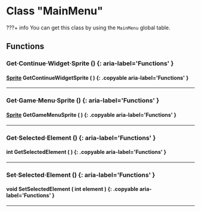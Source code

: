 # Class "MainMenu"

???+ info
    You can get this class by using the `MainMenu` global table.
        
## Functions

### Get·Continue·Widget·Sprite () {: aria-label='Functions' }
#### [Sprite](../Sprite.md) GetContinueWidgetSprite ( ) {: .copyable aria-label='Functions' }

___
### Get·Game·Menu·Sprite () {: aria-label='Functions' }
#### [Sprite](../Sprite.md) GetGameMenuSprite ( ) {: .copyable aria-label='Functions' }

___
### Get·Selected·Element () {: aria-label='Functions' }
#### int GetSelectedElement ( ) {: .copyable aria-label='Functions' }

___
### Set·Selected·Element () {: aria-label='Functions' }
#### void SetSelectedElement ( int element ) {: .copyable aria-label='Functions' }

___
